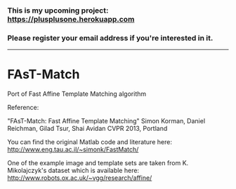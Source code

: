 ### This is my upcoming project: https://plusplusone.herokuapp.com
### Please register your email address if you're interested in it.
------

FAsT-Match
==========

Port of Fast Affine Template Matching algorithm

Reference:

"FAsT-Match: Fast Affine Template Matching"
Simon Korman, Daniel Reichman, Gilad Tsur, Shai Avidan 
CVPR 2013, Portland

You can find the original Matlab code and literature here: http://www.eng.tau.ac.il/~simonk/FastMatch/


One of the example image and template sets are taken from K. Mikolajczyk's dataset which is available here:
http://www.robots.ox.ac.uk/~vgg/research/affine/
